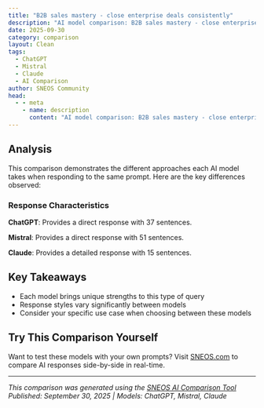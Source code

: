 ```yaml
---
title: "B2B sales mastery - close enterprise deals consistently"
description: "AI model comparison: B2B sales mastery - close enterprise deals consistently..."
date: 2025-09-30
category: comparison
layout: Clean
tags:
  - ChatGPT
  - Mistral
  - Claude
  - AI Comparison
author: SNEOS Community
head:
  - - meta
    - name: description
      content: "AI model comparison: B2B sales mastery - close enterprise deals consistently..."
---
```


<ChatComparison
  title="B2B sales mastery - close enterprise deals consistently"
  prompt="B2B sales mastery - close enterprise deals consistently"
  :responses='{"ChatGPT": "Certainly! Closing enterprise deals consistently in B2B sales requires a combination of strategy, relationship building, and process mastery. Here\u0027s a comprehensive guide to help you master B2B sales for enterprise clients:\n\n### 1. Understand the Enterprise Buyer\n- **Identify Key Stakeholders:** Enterprise purchases often involve multiple decision-makers. Identify economic buyers, technical buyers, and influencers.\n- **Understand Pain Points:** Research the challenges your prospect faces at an enterprise level. Tailor your pitch to address these specifically.\n- **Map the Buying Process:** Enterprises have formal procurement processes. Understand approval workflows, compliance requirements, and budget cycles.\n\n### 2. Build Strong Relationships\n- **Focus on Trust:** Enterprise clients invest in partnerships. Be transparent, reliable, and consistent.\n- **Leverage Executive Sponsorship:** Engage senior executives on both sides to champion the deal.\n- **Provide Value Early:** Share insights, industry trends, and solutions before discussing price.\n\n### 3. Craft a Tailored Value Proposition\n- **Customize Solutions:** Align your offering with the enterprise\u2019s strategic goals, such as digital transformation, cost reduction, or scalability.\n- **Quantify ROI:** Use data and case studies to demonstrate measurable benefits.\n- **Address Risk:** Show how your solution mitigates risks related to security, compliance, and uptime.\n\n### 4. Navigate the Complex Sales Cycle\n- **Plan for a Long Sales Cycle:** Enterprise deals can take months or even years.\n- **Follow a Structured Process:**\n - Discovery \u0026 qualification\n - Solution presentation \u0026 customization\n - Proof of concept or pilot\n - Negotiation\n - Procurement \u0026 legal review\n- **Keep Stakeholders Engaged:** Regular updates, demos, and workshops help maintain momentum.\n\n### 5. Master Negotiation \u0026 Objection Handling\n- **Prepare Thoroughly:** Anticipate common objections regarding cost, integration, and support.\n- **Use Consultative Selling:** Position yourself as a trusted advisor rather than a vendor.\n- **Be Flexible but Firm:** Offer creative deal structures, such as phased implementation or volume discounts, while protecting your margins.\n\n### 6. Leverage Technology \u0026 Tools\n- **CRM Systems:** Use tools like Salesforce or HubSpot to track deal progress and stakeholder interactions.\n- **Sales Enablement:** Provide your team with relevant content, case studies, and ROI calculators.\n- **Analytics:** Monitor pipeline health, forecast accurately, and identify bottlenecks.\n\n### 7. Continuously Improve \u0026 Learn\n- **Post-Mortem Analysis:** Review lost deals to learn what went wrong.\n- **Stay Informed:** Keep up with industry trends and competitors.\n- **Training:** Invest in negotiation and enterprise sales training regularly.\n\n---\n\n### Additional Tips:\n- **Executive Summaries:** Provide concise, high-level summaries for busy executives.\n- **Proof of Concept (POC):** Offer trials to reduce perceived risk.\n- **Customer References:** Use testimonials from similar-sized companies.\n\n---\n\nWould you like a detailed sales playbook, email templates, or negotiation strategies tailored for enterprise sales?", "Mistral": "Mastering B2B sales, especially for closing enterprise deals consistently, involves a combination of strategic planning, relationship building, and a deep understanding of the customer\u0027s needs. Here are some key steps and strategies to help you achieve this:\n\n### 1. **Understand Your Target Market**\n - **Research**: Conduct thorough research on your target industries and companies. Understand their pain points, goals, and current market trends.\n - **Segmentation**: Segment your market to focus on high-value prospects.\n\n### 2. **Build a Strong Value Proposition**\n - **Unique Selling Points (USPs)**: Clearly articulate what sets your product or service apart from competitors.\n - **ROI**: Demonstrate the return on investment (ROI) your solution can provide. Use case studies and success stories to back this up.\n\n### 3. **Develop a Robust Sales Process**\n - **Qualification**: Use a structured qualification process to ensure you are focusing on the right opportunities.\n - **Discovery**: Conduct thorough discovery calls to understand the prospect\u0027s needs, challenges, and goals.\n - **Demo/Presentation**: Tailor your demos and presentations to address the specific needs and pain points identified during discovery.\n - **Proposal**: Create detailed, customized proposals that outline the solution, benefits, pricing, and next steps.\n - **Negotiation**: Be prepared to negotiate terms, pricing, and other details. Focus on creating a win-win situation.\n - **Closing**: Use a variety of closing techniques to finalize the deal. Ensure all stakeholders are aligned and ready to move forward.\n\n### 4. **Build Strong Relationships**\n - **Stakeholder Mapping**: Identify all key stakeholders and decision-makers within the target organization.\n - **Relationship Building**: Develop strong relationships with these stakeholders. Personalize your interactions and show genuine interest in their success.\n - **Follow-Up**: Consistent follow-up is crucial. Use a CRM system to track interactions and ensure timely follow-ups.\n\n### 5. **Leverage Technology**\n - **CRM**: Use a Customer Relationship Management (CRM) system to manage your pipeline, track interactions, and analyze performance.\n - **Sales Enablement Tools**: Utilize tools for email tracking, document sharing, and analytics to streamline your sales process.\n - **Automation**: Automate repetitive tasks to focus more on high-value activities.\n\n### 6. **Continuous Learning and Improvement**\n - **Feedback**: Regularly seek feedback from prospects and customers to understand what works and what doesn\u2019t.\n - **Training**: Invest in continuous training and development. Stay updated on the latest sales techniques and industry trends.\n - **Performance Metrics**: Track key performance indicators (KPIs) to measure your success and identify areas for improvement.\n\n### 7. **Handle Objections Effectively**\n - **Preparation**: Anticipate common objections and prepare responses in advance.\n - **Active Listening**: Listen carefully to understand the root of the objection.\n - **Empathy**: Show empathy and validate the prospect\u0027s concerns.\n - **Solution-Oriented**: Provide clear, solution-oriented responses that address the objection directly.\n\n### 8. **Post-Sale Follow-Up**\n - **Onboarding**: Ensure a smooth onboarding process to help the customer realize the value of your solution quickly.\n - **Customer Success**: Focus on customer success to drive retention and upsell opportunities.\n - **Feedback Loop**: Maintain a feedback loop to continuously improve your product and service.\n\n### 9. **Collaborate with Other Departments**\n - **Marketing**: Work closely with the marketing team to align messaging and generate high-quality leads.\n - **Product**: Collaborate with the product team to ensure the product meets customer needs and stays competitive.\n - **Customer Support**: Partner with customer support to address any issues promptly and maintain customer satisfaction.\n\n### 10. **Maintain a Positive Mindset**\n - **Resilience**: Sales can be challenging, so maintaining a positive and resilient mindset is crucial.\n - **Goal Setting**: Set clear, achievable goals and celebrate your successes.\n - **Mindfulness**: Practice mindfulness to stay focused and reduce stress.\n\nBy implementing these strategies, you can consistently close enterprise deals and achieve B2B sales mastery.", "Claude": "# B2B Enterprise Sales Mastery Framework\n\n## **Phase 1: Strategic Foundation**\n\n### Understanding Enterprise Sales\n- **Deal characteristics**: $100K\u002B value, 6-18 month cycles, multiple stakeholders\n- **Key differences from SMB**: Complex approval processes, risk aversion, consensus buying\n- **Success metrics**: Quality over quantity, relationship depth, solution complexity\n\n### Ideal Customer Profile (ICP) Development\n\u0060\u0060\u0060\nCompany Criteria:\n\u2022 Industry \u0026 vertical alignment\n\u2022 Revenue size ($X-Y range)\n\u2022 Employee count threshold\n\u2022 Technology infrastructure\n\u2022 Geographic location\n\u2022 Growth indicators\n\u0060\u0060\u0060\n\n## **Phase 2: Advanced Prospecting \u0026 Account Planning**\n\n### Account-Based Selling (ABS)\n1. **Deep account research**:\n - Financial health \u0026 growth trajectory\n - Recent news, earnings, strategic initiatives\n - Competitive landscape analysis\n - Organizational structure mapping\n\n2. **Stakeholder mapping**:\n - Economic buyer (budget authority)\n - Technical buyer (solution evaluator)\n - End users (day-to-day impact)\n - Influencers \u0026 champions\n - Potential blockers\n\n### Multi-Threading Strategy\n- **Primary contact**: Your main champion\n- **Secondary contacts**: 2-3 additional stakeholders\n- **Executive sponsor**: C-level relationship\n- **Technical validator**: IT/Operations connection\n\n## **Phase 3: Discovery \u0026 Needs Analysis**\n\n### Strategic Questioning Framework\n\n**Level 1 - Situational Questions**\n- Current state assessment\n- Existing solutions \u0026 vendors\n- Process documentation\n\n**Level 2 - Problem Questions** \n- Pain points \u0026 challenges\n- Impact quantification\n- Urgency drivers\n\n**Level 3 - Implication Questions**\n- Cost of inaction\n- Ripple effects across organization\n- Strategic implications\n\n**Level 4 - Need-Payoff Questions**\n- Value of solving problems\n- Success criteria definition\n- ROI expectations\n\n### MEDDIC Qualification\n- **Metrics**: Quantified value \u0026 success measures\n- **Economic Buyer**: Budget holder identification\n- **Decision Criteria**: How they\u0027ll evaluate solutions\n- **Decision Process**: Steps, timeline, stakeholders\n- **Identify Pain**: Core business challenges\n- **Champion**: Internal advocate strength\n\n## **Phase 4: Solution Development \u0026 Positioning**\n\n### Value Proposition Architecture\n\u0060\u0060\u0060\nFor [target customer segment]\nWho [has specific need/problem]\nOur solution [category/approach]\nProvides [key capability]\nUnlike [alternative approaches]\nWe deliver [unique differentiator]\n\u0060\u0060\u0060\n\n### ROI \u0026 Business Case Development\n- **Cost-benefit analysis**: Quantified savings/revenue\n- **Implementation timeline**: Phased value delivery\n- **Risk mitigation**: Addressing concerns proactively\n- **Success metrics**: KPIs aligned with customer goals\n\n### Competitive Positioning\n- **Direct competitors**: Feature/benefit comparison\n- **Indirect alternatives**: Status quo, build vs. buy\n- **Unique advantages**: Why you win\n- **Objection prevention**: Address weaknesses upfront\n\n## **Phase 5: Stakeholder Management**\n\n### Champion Development\n1. **Identify potential champions**\n2. **Understand their motivations**\n3. **Provide value consistently**\n4. **Arm with selling tools**\n5. **Coach through internal process**\n\n### Executive Engagement\n- **Business-focused conversations**: Strategy, not features\n- **Peer-level credibility**: Industry expertise\n- **Risk mitigation**: Address implementation concerns\n- **Strategic partnership**: Long-term value alignment\n\n### Consensus Building\n- **Stakeholder alignment**: Unified vision\n- **Objection mapping**: Who has concerns\n- **Information sharing**: Keep everyone informed\n- **Meeting orchestration**: Productive group sessions\n\n## **Phase 6: Proposal \u0026 Negotiation Excellence**\n\n### Winning Proposal Structure\n1. **Executive summary**: Key points upfront\n2. **Business challenge**: Problem acknowledgment\n3. **Proposed solution**: Tailored approach\n4. **Implementation plan**: Clear roadmap\n5. **Investment \u0026 ROI**: Financial justification\n6. **Next steps**: Clear call to action\n\n### Advanced Negotiation Tactics\n- **Preparation**: BATNA, walk-away points, concession strategy\n- **Value creation**: Win-win solutions\n- **Timing leverage**: Urgency vs. patience\n- **Package deals**: Bundle additional value\n- **Terms flexibility**: Payment, implementation, support\n\n### Handling Common Objections"}' 
  published-date="17:05"
/>

## Analysis

This comparison demonstrates the different approaches each AI model takes when responding to the same prompt. Here are the key differences observed:

### Response Characteristics

**ChatGPT**: Provides a direct response with 37 sentences. 

**Mistral**: Provides a direct response with 51 sentences. 

**Claude**: Provides a detailed response with 15 sentences. 

## Key Takeaways

- Each model brings unique strengths to this type of query
- Response styles vary significantly between models
- Consider your specific use case when choosing between these models

## Try This Comparison Yourself

Want to test these models with your own prompts? Visit [SNEOS.com](https://sneos.com) to compare AI responses side-by-side in real-time.

---

*This comparison was generated using the [SNEOS AI Comparison Tool](https://sneos.com)*
*Published: September 30, 2025 | Models: ChatGPT, Mistral, Claude*
